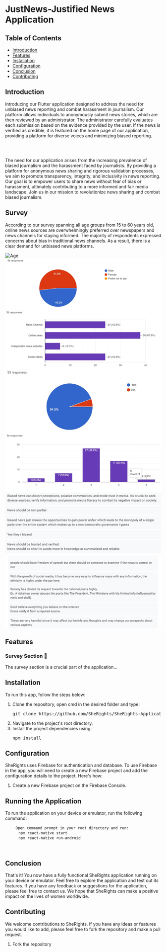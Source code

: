 <!DOCTYPE html>
<html lang="en">

<head>
  <meta charset="UTF-8">
  <meta name="viewport" content="width=device-width, initial-scale=1.0">
  <title>JustNews-Justified News Application</title>
</head>

<body>

  <h1>JustNews-Justified News Application</h1>

  <h2>Table of Contents</h2>
  <ul>
    <li><a href="#introduction">Introduction</a></li>
    <li><a href="#features">Features</a></li>
    <li><a href="#installation">Installation</a></li>
    <li><a href="#configuration">Configuration</a></li>
    <li><a href="#conclusion">Conclusion</a></li>
    <li><a href="#contributing">Contributing</a></li>
  </ul>

  <h2 id="introduction">Introduction</h2>
  <p>Introducing our Flutter application designed to address the need for unbiased news reporting and combat harassment in journalism. Our platform allows individuals to anonymously submit news stories, which are then reviewed by an administrator. The administrator carefully evaluates each submission based on the evidence provided by the user. If the news is verified as credible, it is featured on the home page of our application, providing a platform for diverse voices and minimizing biased reporting.</P></br></br>
<p>
The need for our application arises from the increasing prevalence of biased journalism and the harassment faced by journalists. By providing a platform for anonymous news sharing and rigorous validation processes, we aim to promote transparency, integrity, and inclusivity in news reporting. Our goal is to empower users to share news without fear of bias or harassment, ultimately contributing to a more informed and fair media landscape. Join us in our mission to revolutionize news sharing and combat biased journalism.</p>

<h2 id="survey">Survey</h2>
<p>According to our survey spanning all age groups from 15 to 60 years old, online news sources are overwhelmingly preferred over newspapers and news channels for staying informed. The majority of respondents expressed concerns about bias in traditional news channels. As a result, there is a clear demand for unbiased news platforms.</p>
<img src="sssets/images/age.jpeg" alt="Age">
<img src="assets/images/gender.jpeg" alt="Gender">
<img src="assets/images/sources.jpeg" alt="What sources do you primarily use for news?">
<img src="assets/images/biased.jpeg" alt="Do you believe that news media outlets have biases?">
<img src="assets/images/accuracy.jpeg" alt="How confident are you in the objectivity and accuracy of the news you consume?">
<img src="assets/images/experience1.jpeg" alt="">
<img src="assets/images/experience2.jpeg" alt="">

  <!-- Add more content as needed -->

  <h2 id="features">Features</h2>
  <h3>Survey Section 📝</h3>
  <p>The survey section is a crucial part of the application...</p>
  <!-- Add detailed content for each feature -->

  <!-- Repeat the above structure for other sections -->

  <h2 id="installation">Installation</h2>
  <p>To run this app, follow the steps below:</p>
  <ol>
    <li>Clone the repository, open cmd in the desired folder and type:
      <pre>git clone https://github.com/SheRights/SheRights-Application.git</pre>
    </li>
    <li>Navigate to the project's root directory.</li>
    <li>Install the project dependencies using:
      <pre>npm install</pre>
    </li>
  </ol>

  <!-- Add more content as needed -->

  <h2 id="configuration">Configuration</h2>
  <p>SheRights uses Firebase for authentication and database. To use Firebase in the app, you will need to create a new Firebase project and add the configuration details to the project. Here's how:</p>
  <ol>
    <li>Create a new Firebase project on the Firebase Console.</li>
    <!-- Add more configuration steps as needed -->
  </ol>

  <!-- Add more content as needed -->

  <h2 id="running-the-application">Running the Application</h2>
  <p>To run the application on your device or emulator, run the following command:</p>
  <pre>
    <code>Open command prompt in your root directory and run:
      npx react-native start
      npx react-native run-android
    </code>
  </pre>

  <!-- Add more content as needed -->

  <h2 id="conclusion">Conclusion</h2>
  <p>That's it! You now have a fully functional SheRights application running on your device or emulator. Feel free to explore the application and test out its features. If you have any feedback or suggestions for the application, please feel free to contact us. We hope that SheRights can make a positive impact on the lives of women worldwide.</p>

  <!-- Add more content as needed -->

  <h2 id="contributing">Contributing</h2>
  <p>We welcome contributions to SheRights. If you have any ideas or features you would like to add, please feel free to fork the repository and make a pull request.</p>
  <ol>
    <li>Fork the repository</li>
    <!-- Add more contributing steps as needed -->
  </ol>

  <!-- Add more content as needed -->

</body>

</html>

